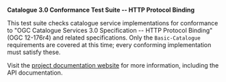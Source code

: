 __Catalogue 3.0 Conformance Test Suite -- HTTP Protocol Binding__

This test suite checks catalogue service implementations for conformance to "OGC 
Catalogue Services 3.0 Specification -- HTTP Protocol Binding" (OGC 12-176r4) and 
related specifications. Only the `Basic-Catalogue` requirements are covered at 
this time; every conforming implementation must satisfy these.

Visit the [project documentation website](http://opengeospatial.github.io/ets-cat30/) 
for more information, including the API documentation.
